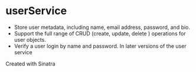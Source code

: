 userService
===========

- Store user metadata, including name, email address, password, and bio. 
- Support the full range of CRUD (create, update, delete ) operations for user objects. 
- Verify a user login by name and password. In later versions of the user service

Created with Sinatra


